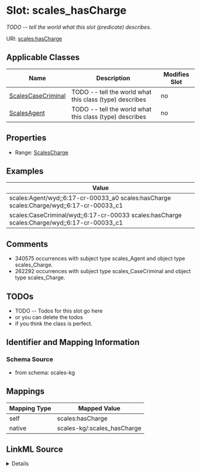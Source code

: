 

# Slot: scales_hasCharge


_TODO -- tell the world what this slot (predicate) describes._





URI: [scales:hasCharge](http://schemas.scales-okn.org/rdf/scales#hasCharge)



<!-- no inheritance hierarchy -->





## Applicable Classes

| Name | Description | Modifies Slot |
| --- | --- | --- |
| [ScalesCaseCriminal](../classes/ScalesCaseCriminal.md) | TODO -- tell the world what this class (type) describes |  no  |
| [ScalesAgent](../classes/ScalesAgent.md) | TODO -- tell the world what this class (type) describes |  no  |







## Properties

* Range: [ScalesCharge](../classes/ScalesCharge.md)






## Examples

| Value |
| --- |
| scales:Agent/wyd;;6:17-cr-00033_a0 scales:hasCharge scales:Charge/wyd;;6:17-cr-00033_c1 |
| scales:CaseCriminal/wyd;;6:17-cr-00033 scales:hasCharge scales:Charge/wyd;;6:17-cr-00033_c1 |

## Comments

* 340575 occurrences with subject type scales_Agent and object type scales_Charge.
* 262292 occurrences with subject type scales_CaseCriminal and object type scales_Charge.

## TODOs

* TODO -- Todos for this slot go here
* or you can delete the todos
* if you think the class is perfect.

## Identifier and Mapping Information







### Schema Source


* from schema: scales-kg




## Mappings

| Mapping Type | Mapped Value |
| ---  | ---  |
| self | scales:hasCharge |
| native | scales-kg/:scales_hasCharge |




## LinkML Source

<details>
```yaml
name: scales_hasCharge
description: TODO -- tell the world what this slot (predicate) describes.
todos:
- TODO -- Todos for this slot go here
- or you can delete the todos
- if you think the class is perfect.
comments:
- 340575 occurrences with subject type scales_Agent and object type scales_Charge.
- 262292 occurrences with subject type scales_CaseCriminal and object type scales_Charge.
examples:
- value: scales:Agent/wyd;;6:17-cr-00033_a0 scales:hasCharge scales:Charge/wyd;;6:17-cr-00033_c1
- value: scales:CaseCriminal/wyd;;6:17-cr-00033 scales:hasCharge scales:Charge/wyd;;6:17-cr-00033_c1
from_schema: scales-kg
rank: 1000
slot_uri: scales:hasCharge
alias: scales_hasCharge
domain_of:
- scales_Agent
- scales_CaseCriminal
range: scales_Charge

```
</details>
